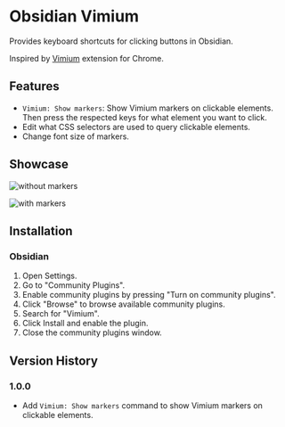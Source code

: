 # Obsidian Vimium

Provides keyboard shortcuts for clicking buttons in Obsidian.

Inspired by [Vimium](https://chromewebstore.google.com/detail/vimium/dbepggeogbaibhgnhhndojpepiihcmeb?hl=en) extension for Chrome.

## Features

- `Vimium: Show markers`: Show Vimium markers on clickable elements. Then press the respected keys for what element you want to click.
- Edit what CSS selectors are used to query clickable elements.
- Change font size of markers.

## Showcase

![without markers](https://raw.githubusercontent.com/karstenpedersen/obsidian-vimium/master/screenshots/screenshot-before.png)

![with markers](https://raw.githubusercontent.com/karstenpedersen/obsidian-vimium/master/screenshots/screenshot-after.png)

## Installation

### Obsidian

1.  Open Settings.
2.  Go to "Community Plugins".
3.  Enable community plugins by pressing "Turn on community plugins".
4.  Click "Browse" to browse available community plugins.
5.  Search for "Vimium".
6.  Click Install and enable the plugin.
7.  Close the community plugins window.

## Version History

### 1.0.0

- Add `Vimium: Show markers` command to show Vimium markers on clickable elements.

